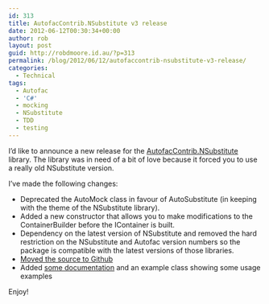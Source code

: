 ```yaml
---
id: 313
title: AutofacContrib.NSubstitute v3 release
date: 2012-06-12T00:30:34+00:00
author: rob
layout: post
guid: http://robdmoore.id.au/?p=313
permalink: /blog/2012/06/12/autofaccontrib-nsubstitute-v3-release/
categories:
  - Technical
tags:
  - Autofac
  - 'C#'
  - mocking
  - NSubstitute
  - TDD
  - testing
---
```

I&#8217;d like to announce a new release for the <a href="http://nuget.org/packages/AutofacContrib.NSubstitute" target="_blank">AutofacContrib.NSubstitute</a> library. The library was in need of a bit of love because it forced you to use a really old NSubstitute version.

I&#8217;ve made the following changes:

  * Deprecated the AutoMock class in favour of AutoSubstitute (in keeping with the theme of the NSubstitute library).
  * Added a new constructor that allows you to make modifications to the ContainerBuilder before the IContainer is built.
  * Dependency on the latest version of NSubstitute and removed the hard restriction on the NSubstitute and Autofac version numbers so the package is compatible with the latest versions of those libraries.
  * <a href="https://github.com/robdmoore/AutofacContrib.NSubstitute" target="_blank">Moved the source to Github</a>
  * Added <a href="https://github.com/robdmoore/AutofacContrib.NSubstitute" target="_blank">some documentation</a> and an example class showing some usage examples

Enjoy!